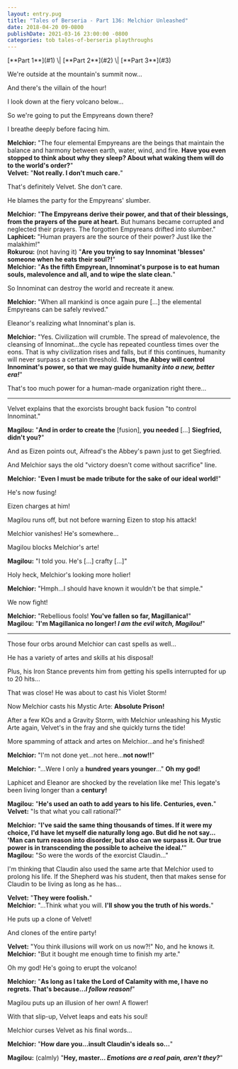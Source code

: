 ```yaml
---
layout: entry.pug
title: "Tales of Berseria - Part 136: Melchior Unleashed"
date: 2018-04-20 09-0800
publishDate: 2021-03-16 23:00:00 -0800
categories: tob tales-of-berseria playthroughs
---
```


<p class="entry-partination" markdown="1">[**Part 1**](#1) \| [**Part 2**](#2) \| [**Part 3**](#3)</p>

<a name="1"></a>

We're outside at the mountain's summit now...

And there's the villain of the hour!

I look down at the fiery volcano below...

So we're going to put the Empyreans down there?

I breathe deeply before facing him.

**Melchior:** "The four elemental Empyreans are the beings that maintain the balance and harmony between earth, water, wind, and fire. **Have you even stopped to think about why they sleep? About what waking them will do to the world's order?**"<br/>
**Velvet:** "**Not really. I don't much care.**"

That's definitely Velvet. She don't care.

He blames the party for the Empyreans' slumber.

**Melchior:** "**The Empyreans derive their power, and that of their blessings, from the prayers of the pure at heart.** But humans became corrupted and neglected their prayers. The forgotten Empyreans drifted into slumber."<br/>
**Laphicet:** "Human prayers are the source of their power? Just like the malakhim!"<br/>
**Rokurou:** (not having it) "**Are you trying to say Innominat 'blesses' someone when he eats their soul?!**"<br/>
**Melchior:** "**As the fifth Empyrean, Innominat's purpose is to eat human souls, malevolence and all, and to wipe the slate clean.**"

So Innominat can destroy the world and recreate it anew.

**Melchior:** "When all mankind is once again pure [...] the elemental Empyreans can be safely revived."

Eleanor's realizing what Innominat's plan is.

**Melchior:** "Yes. Civilization will crumble. The spread of malevolence, the cleansing of Innominat...the cycle has repeated countless times over the eons. That is why civilization rises and falls, but if this continues, humanity will never surpass a certain threshold. **Thus, the Abbey will control Innominat's power, so that we may guide humanity *into a new, better era!***"

That's too much power for a human-made organization right there...

<a name="2"></a>

---

Velvet explains that the exorcists brought back fusion "to control Innominat."

**Magilou:** "**And in order to create the** [fusion], **you needed** [...] **Siegfried, didn't you?**"

And as Eizen points out, Aifread's the Abbey's pawn just to get Siegfried.

And Melchior says the old "victory doesn't come without sacrifice" line.

**Melchior:** "**Even I must be made tribute for the sake of our ideal world!**"

He's now fusing!

Eizen charges at him!

Magilou runs off, but not before warning Eizen to stop his attack! 

Melchior vanishes! He's somewhere...

Magilou blocks Melchior's arte!

**Magilou:** "I told you. He's [...] crafty [...]"

Holy heck, Melchior's looking more holier!

**Melchior:** "Hmph...I should have known it wouldn't be that simple."

We now fight!

**Melchior:** "Rebellious fools! **You've fallen so far, Magillanica!**"<br/>
**Magilou:** "**I'm Magillanica no longer! *I am the evil witch, Magilou!***"

<a name="3"></a>

---

Those four orbs around Melchior can cast spells as well...

He has a variety of artes and skills at his disposal!

Plus, his Iron Stance prevents him from getting his spells interrupted for up to 20 hits...

That was close! He was about to cast his Violet Storm!

Now Melchior casts his Mystic Arte: **Absolute Prison!**

After a few KOs and a Gravity Storm, with Melchior unleashing his Mystic Arte again, Velvet's in the fray and she quickly turns the tide!

More spamming of attack and artes on Melchior...and he's finished!

**Melchior:** "I'm not done yet...not here...**not now!!**"

**Melchior:** "...Were I only a **hundred years younger**..." **Oh my god!**

Laphicet and Eleanor are shocked by the revelation like me! This legate's been living longer than a **century!**

**Magilou:** "**He's used an oath to add years to his life. Centuries, even.**"<br/>
**Velvet:** "Is that what you call rational?"

**Melchior:** "**I've said the same thing thousands of times. If it were my choice, I'd have let myself die naturally long ago. But did he not say... 'Man can turn reason into disorder, but also can we surpass it. Our true power is in transcending the possible to acheive the ideal.'**"<br/>
**Magilou:** "So were the words of the exorcist Claudin..."

I'm thinking that Claudin also used the same arte that Melchior used to prolong his life. If the Shepherd was his student, then that makes sense for Claudin to be living as long as he has...

**Velvet:** "**They were foolish.**"<br/>
**Melchior:** "...Think what you will. **I'll show you the truth of his words.**"

He puts up a clone of Velvet!

And clones of the entire party!

**Velvet:** "You think illusions will work on us now?!" No, and he knows it.<br/>
**Melchior:** "But it bought me enough time to finish my arte."

Oh my god! He's going to erupt the volcano!

**Melchior:** "**As long as I take the Lord of Calamity with me, I have no regrets. That's because...*I follow reason!***"

Magilou puts up an illusion of her own! A flower!

With that slip-up, Velvet leaps and eats his soul!

Melchior curses Velvet as his final words...

**Melchior:** "**How dare you...insult Claudin's ideals so...**"

**Magilou:** (calmly) "**Hey, master... *Emotions are a real pain, aren't they?***"